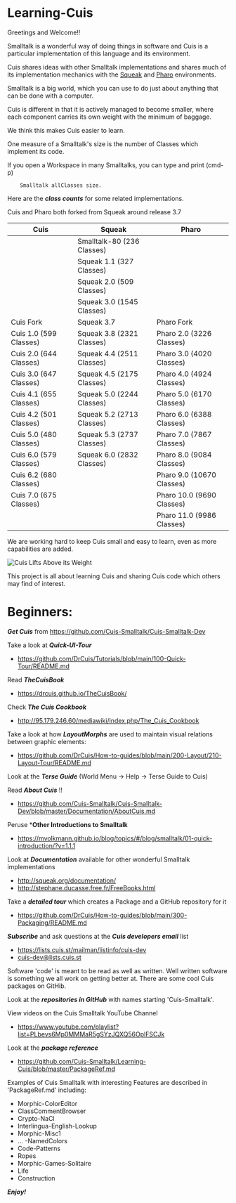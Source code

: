 # Learning-Cuis

Greetings and Welcome!!

Smalltalk is a wonderful way of doing things in software and Cuis is a particular implementation of this language and its environment.

Cuis shares ideas with other Smalltalk implementations and shares much of its implementation mechanics with the [Squeak](http://www.squeak.org) and [Pharo](http://www.pharo.org/) environments.

Smalltalk is a big world, which you can use to do just about anything that can be done with a computer.

Cuis is different in that it is actively managed to become smaller, where each component carries its own weight with the minimum of baggage.

We think this makes Cuis easier to learn.

One measure of a Smalltalk's size is the number of Classes which implement its code.

If you open a Workspace in many Smalltalks, you can type and print (cmd-p)
````Smalltalk
	Smalltalk allClasses size.
````   

Here are the ***class counts*** for some related implementations.

Cuis and Pharo both forked from Squeak around release 3.7

| Cuis | Squeak | Pharo |
| ---- | ------ | ----- |
| |Smalltalk-80 (236 Classes) | |
| |Squeak 1.1 (327 Classes) | |
| |Squeak 2.0 (509 Classes) | |
| |Squeak 3.0 (1545 Classes) | |
|Cuis Fork |Squeak 3.7 |Pharo Fork |
|Cuis 1.0 (599 Classes) |Squeak 3.8 (2321 Classes) |Pharo 2.0 (3226 Classes) |
|Cuis 2.0 (644 Classes) |Squeak 4.4 (2511 Classes) |Pharo 3.0 (4020 Classes) |
|Cuis 3.0 (647 Classes) |Squeak 4.5 (2175 Classes) |Pharo 4.0 (4924 Classes) |
|Cuis 4.1 (655 Classes) |Squeak 5.0 (2244 Classes) |Pharo 5.0 (6170 Classes) |
|Cuis 4.2 (501 Classes) |Squeak 5.2 (2713 Classes) |Pharo 6.0 (6388 Classes) |
|Cuis 5.0 (480 Classes) |Squeak 5.3 (2737 Classes) |Pharo 7.0 (7867 Classes) |
|Cuis 6.0 (579 Classes) |Squeak 6.0 (2832 Classes) |Pharo 8.0 (9084 Classes) |
|Cuis 6.2 (680 Classes) | |Pharo 9.0 (10670 Classes) |
|Cuis 7.0 (675 Classes) | |Pharo 10.0 (9690 Classes) |
| | |Pharo 11.0 (9986 Classes) |



We are working hard to keep Cuis small and easy to learn, even as more capabilities are added.

![Cuis Lifts Above its Weight](CuisLiftsAboveItsWeight.png)

This project is all about learning Cuis and sharing Cuis code which others may find of interest.

# Beginners: 

***Get Cuis*** from https://github.com/Cuis-Smalltalk/Cuis-Smalltalk-Dev

Take a look at ***Quick-UI-Tour***
- https://github.com/DrCuis/Tutorials/blob/main/100-Quick-Tour/README.md

Read ***TheCuisBook***
- https://drcuis.github.io/TheCuisBook/

Check ***The Cuis Cookbook***
- http://95.179.246.60/mediawiki/index.php/The_Cuis_Cookbook

Take a look at how ***LayoutMorphs*** are used to maintain visual relations between graphic elements:
- https://github.com/DrCuis/How-to-guides/blob/main/200-Layout/210-Layout-Tour/README.md

Look at the ***Terse Guide*** (World Menu -> Help -> Terse Guide to Cuis)

Read ***About Cuis*** !!
- https://github.com/Cuis-Smalltalk/Cuis-Smalltalk-Dev/blob/master/Documentation/AboutCuis.md

Peruse ***Other Introductions to Smalltalk**
- https://mvolkmann.github.io/blog/topics/#/blog/smalltalk/01-quick-introduction/?v=1.1.1

Look at ***Documentation*** available for other wonderful Smalltalk implementations
- http://squeak.org/documentation/
- http://stephane.ducasse.free.fr/FreeBooks.html

Take a ***detailed tour*** which creates a Package and a GitHub repository for it
- https://github.com/DrCuis/How-to-guides/blob/main/300-Packaging/README.md

***Subscribe*** and ask questions at the ***Cuis developers email*** list
- https://lists.cuis.st/mailman/listinfo/cuis-dev
- cuis-dev@lists.cuis.st

Software 'code' is meant to be read as well as written.  Well written software is something we all work on getting better at.  There are some cool Cuis packages on GitHib.

Look at the ***repositories in GitHub*** with names starting 'Cuis-Smalltalk'.

View videos on the Cuis Smalltalk YouTube Channel
- https://www.youtube.com/playlist?list=PLbevs6Mp0MMMaR5gSYzJQXQ56OplFSCJk

Look at the ***package reference***
- https://github.com/Cuis-Smalltalk/Learning-Cuis/blob/master/PackageRef.md

Examples of Cuis Smalltalk with interesting Features are described in 'PackageRef.md' including:

* Morphic-ColorEditor
* ClassCommentBrowser
* Crypto-NaCl
* Interlingua-English-Lookup
* Morphic-Misc1
* ... -NamedColors
* Code-Patterns
* Ropes
* Morphic-Games-Solitaire
* Life
* Construction

***Enjoy!***
